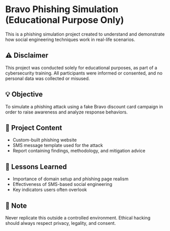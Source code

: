 # Bravo Phishing Simulation (Educational Purpose Only)

This is a phishing simulation project created to understand and demonstrate how social engineering techniques work in real-life scenarios.

## ⚠️ Disclaimer
This project was conducted solely for educational purposes, as part of a cybersecurity training. All participants were informed or consented, and no personal data was collected or misused.

## 💡 Objective
To simulate a phishing attack using a fake Bravo discount card campaign in order to raise awareness and analyze response behaviors.

## 📁 Project Content
- Custom-built phishing website 
- SMS message template used for the attack
- Report containing findings, methodology, and mitigation advice

## 🧠 Lessons Learned
- Importance of domain setup and phishing page realism
- Effectiveness of SMS-based social engineering
- Key indicators users often overlook

## 🔐 Note
Never replicate this outside a controlled environment. Ethical hacking should always respect privacy, legality, and consent.
